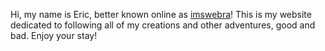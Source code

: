 Hi, my name is Eric, better known online as [imswebra](/about/)! This is my website dedicated to following all of my creations and other adventures, good and bad. Enjoy your stay!
